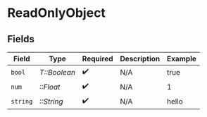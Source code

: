 # ReadOnlyObject


## Fields

| Field              | Type               | Required           | Description        | Example            |
| ------------------ | ------------------ | ------------------ | ------------------ | ------------------ |
| `bool`             | *T::Boolean*       | :heavy_check_mark: | N/A                | true               |
| `num`              | *::Float*          | :heavy_check_mark: | N/A                | 1                  |
| `string`           | *::String*         | :heavy_check_mark: | N/A                | hello              |